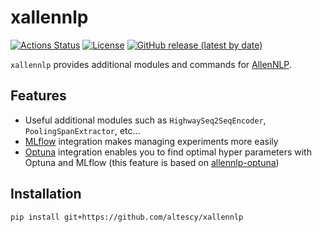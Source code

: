 xallennlp
=========

[![Actions Status](https://github.com/altescy/xallennlp/workflows/build/badge.svg)](https://github.com/altescy/xallennlp/actions?query=workflow%3Abuild)
[![License](https://img.shields.io/github/license/altescy/xallennlp)](https://github.com/altescy/xallennlp/blob/master/LICENSE)
[![GitHub release (latest by date)](https://img.shields.io/github/v/release/altescy/xallennlp)](https://github.com/altescy/xallennlp/)

`xallennlp` provides additional modules and commands for [AllenNLP](https://allennlp.org/).

## Features

- Useful additional modules such as `HighwaySeq2SeqEncoder`, `PoolingSpanExtractor`, etc...
- [MLflow](https://mlflow.org/) integration makes managing experiments more easily
- [Optuna](https://optuna.org/) integration enables you to find optimal hyper parameters with Optuna and MLflow (this feature is based on [allennlp-optuna](https://github.com/himkt/allennlp-optuna))

## Installation

```
pip install git+https://github.com/altescy/xallennlp
```
